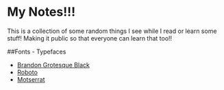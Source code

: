 My Notes!!!
==================================

This is a collection of some random things I see while I read or learn some stuff! Making it public so that everyone can learn that too!!

##Fonts - Typefaces
  - [Brandon Grotesque Black](https://fonts.adobe.com/fonts/brandon-grotesque#details-section)
  - [Roboto](https://fonts.google.com/?selection.family=Roboto&query=ar)
  - [Motserrat](https://fonts.google.com/specimen/Montserrat)
